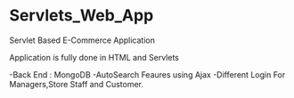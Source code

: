 # Servlets_Web_App
Servlet Based E-Commerce Application

Application is fully done in HTML and Servlets

-Back End : MongoDB
-AutoSearch Feaures using Ajax
-Different Login For Managers,Store Staff and Customer.

